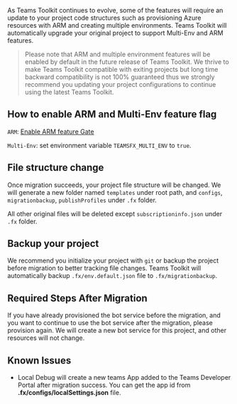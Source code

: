 As Teams Toolkit continues to evolve, some of the features will require an update to your project code structures such as provisioning Azure resources with ARM and creating multiple environments. Teams Toolkit will automatically upgrade your original project to support Multi-Env and ARM features.

> Please note that ARM and multiple environment features will be enabled by default in the future release of Teams Toolkit. We thrive to make Teams Toolkit compatible with exiting projects but long time backward compatibility is not 100% guaranteed thus we strongly recommend you updating your project configurations to continue using the latest Teams Toolkit.

## How to enable ARM and Multi-Env feature flag
`ARM`: [Enable ARM feature Gate](https://github.com/OfficeDev/TeamsFx/wiki/Enable-Preview-Features-in-Teams-Toolkit#how-to-enable-this-feature) </p>
`Multi-Env`: set environment variable `TEAMSFX_MULTI_ENV` to `true`.

## File structure change
Once migration succeeds, your project file structure will be changed.
We will generate a new folder named `templates` under root path, and `configs`, `migrationbackup`, `publishProfiles` under `.fx` folder.

All other original files will be deleted except `subscriptioninfo.json` under `.fx` folder.

## Backup your project
We recommend you initialize your project with `git` or backup the project before migration to better tracking file changes. Teams Toolkit will automatically backup `.fx/env.default.json` file to `.fx/migrationbackup`.

## Required Steps After Migration
If you have already provisioned the bot service before the migration, and you want to continue to use the bot service after the migration, please provision again. We will create a new bot service for this project, and other resources will not change.
## Known Issues
* Local Debug will create a new teams App added to the Teams Developer Portal after migration success. You can get the app id from **.fx/configs/localSettings.json** file.


